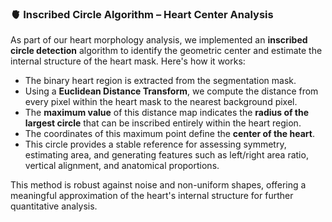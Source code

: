 ### 🫀 Inscribed Circle Algorithm – Heart Center Analysis

As part of our heart morphology analysis, we implemented an **inscribed circle detection** algorithm to identify the geometric center and estimate the internal structure of the heart mask. Here's how it works:

- The binary heart region is extracted from the segmentation mask.
- Using a **Euclidean Distance Transform**, we compute the distance from every pixel within the heart mask to the nearest background pixel.
- The **maximum value** of this distance map indicates the **radius of the largest circle** that can be inscribed entirely within the heart region.
- The coordinates of this maximum point define the **center of the heart**.
- This circle provides a stable reference for assessing symmetry, estimating area, and generating features such as left/right area ratio, vertical alignment, and anatomical proportions.

This method is robust against noise and non-uniform shapes, offering a meaningful approximation of the heart's internal structure for further quantitative analysis.
